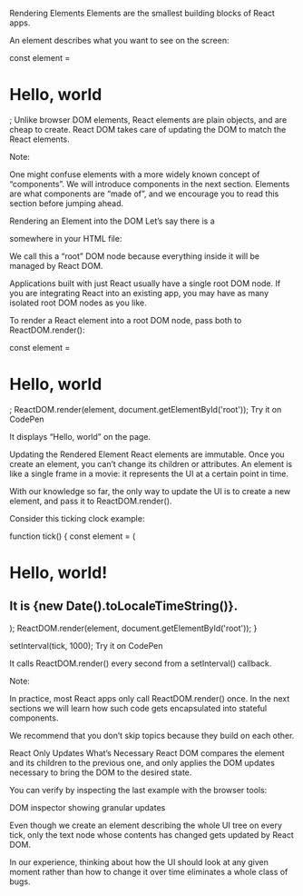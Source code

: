 Rendering Elements
Elements are the smallest building blocks of React apps.

An element describes what you want to see on the screen:

const element = <h1>Hello, world</h1>;
Unlike browser DOM elements, React elements are plain objects, and are cheap to create. React DOM takes care of updating the DOM to match the React elements.

Note:

One might confuse elements with a more widely known concept of “components”. We will introduce components in the next section. Elements are what components are “made of”, and we encourage you to read this section before jumping ahead.

Rendering an Element into the DOM
Let’s say there is a <div> somewhere in your HTML file:

<div id="root"></div>
We call this a “root” DOM node because everything inside it will be managed by React DOM.

Applications built with just React usually have a single root DOM node. If you are integrating React into an existing app, you may have as many isolated root DOM nodes as you like.

To render a React element into a root DOM node, pass both to ReactDOM.render():

const element = <h1>Hello, world</h1>;
ReactDOM.render(element, document.getElementById('root'));
Try it on CodePen

It displays “Hello, world” on the page.

Updating the Rendered Element
React elements are immutable. Once you create an element, you can’t change its children or attributes. An element is like a single frame in a movie: it represents the UI at a certain point in time.

With our knowledge so far, the only way to update the UI is to create a new element, and pass it to ReactDOM.render().

Consider this ticking clock example:

function tick() {
  const element = (
    <div>
      <h1>Hello, world!</h1>
      <h2>It is {new Date().toLocaleTimeString()}.</h2>
    </div>
  );
  ReactDOM.render(element, document.getElementById('root'));
}

setInterval(tick, 1000);
Try it on CodePen

It calls ReactDOM.render() every second from a setInterval() callback.

Note:

In practice, most React apps only call ReactDOM.render() once. In the next sections we will learn how such code gets encapsulated into stateful components.

We recommend that you don’t skip topics because they build on each other.

React Only Updates What’s Necessary
React DOM compares the element and its children to the previous one, and only applies the DOM updates necessary to bring the DOM to the desired state.

You can verify by inspecting the last example with the browser tools:

DOM inspector showing granular updates

Even though we create an element describing the whole UI tree on every tick, only the text node whose contents has changed gets updated by React DOM.

In our experience, thinking about how the UI should look at any given moment rather than how to change it over time eliminates a whole class of bugs.
